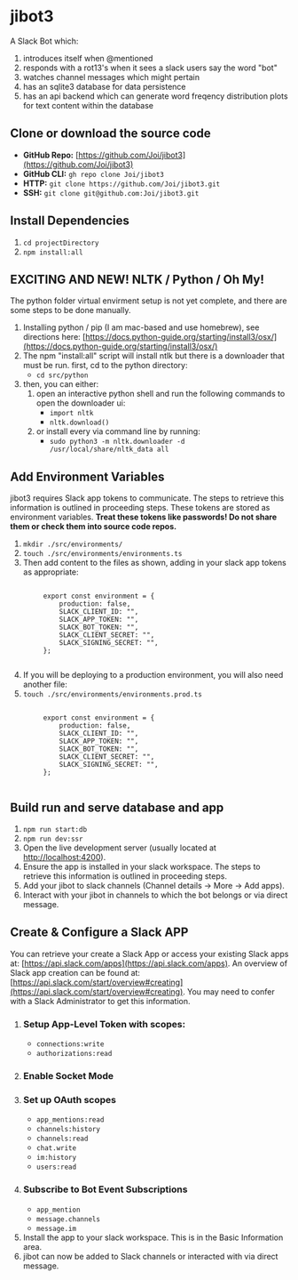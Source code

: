 # jibot3

A Slack Bot which:
1. introduces itself when @mentioned
1. responds with a rot13's when it sees a slack users say the word "bot"
1. watches channel messages which might pertain
1. has an sqlite3 database for data persistence
1. has an api backend which can generate word freqency distribution plots for text content within the database

## Clone or download the source code

* **GitHub Repo:** [https://github.com/Joi/jibot3](https://github.com/Joi/jibot3)
* **GitHub CLI:** `gh repo clone Joi/jibot3`
* **HTTP:** `git clone https://github.com/Joi/jibot3.git`
* **SSH:** `git clone git@github.com:Joi/jibot3.git`

## Install Dependencies
1. `cd projectDirectory`
1. `npm install:all`

## EXCITING AND NEW! NLTK / Python / Oh My!
The python folder virtual envirment setup is not yet complete, and there are some steps to be done manually.
1. Installing python / pip (I am mac-based and use homebrew), see directions here: [https://docs.python-guide.org/starting/install3/osx/](https://docs.python-guide.org/starting/install3/osx/)
1. The npm "install:all" script will install ntlk but there is a downloader that must be run. first, cd to the python directory:
	* `cd src/python`
1. then, you can either:
	1. open an interactive python shell and run the following commands to open the downloader ui:
		* `import nltk`
		* `nltk.download()`
	1. or install every via command line by running:
		* `sudo python3 -m nltk.downloader -d /usr/local/share/nltk_data all`

## Add Environment Variables

jibot3 requires Slack app tokens to communicate. The steps to retrieve this information is outlined in proceeding steps. These tokens are stored as environment variables. **Treat these tokens like passwords! Do not share them or check them into source code repos.**

1. `mkdir ./src/environments/`
1. `touch ./src/environments/environments.ts`
1. Then add content to the files as shown, adding in your slack app tokens as appropriate:
	<pre><code>
		export const environment = {
			production: false,
			SLACK_CLIENT_ID: "",
			SLACK_APP_TOKEN: "",
			SLACK_BOT_TOKEN: "",
			SLACK_CLIENT_SECRET: "",
			SLACK_SIGNING_SECRET: "",
		};
	</code></pre>
1. If you will be deploying to a production environment, you will also need another file:
1. `touch ./src/environments/environments.prod.ts`
	<pre><code>
		export const environment = {
			production: false,
			SLACK_CLIENT_ID: "",
			SLACK_APP_TOKEN: "",
			SLACK_BOT_TOKEN: "",
			SLACK_CLIENT_SECRET: "",
			SLACK_SIGNING_SECRET: "",
		};
	</code></pre>

## Build run and serve database and app
1. `npm run start:db`
1. `npm run dev:ssr`
1. Open the live development server (usually located at [http://localhost:4200](http://localhost:4200)).
1. Ensure the app is installed in your slack workspace.  The steps to retrieve this information is outlined in proceeding steps.
1. Add your jibot to slack channels (Channel details -> More -> Add apps).
1. Interact with your jibot in channels to which the bot belongs or via direct message.

## Create & Configure a Slack APP

You can retrieve your create a Slack App or access your existing Slack apps at: [https://api.slack.com/apps](https://api.slack.com/apps). An overview of Slack app creation can be found at: [https://api.slack.com/start/overview#creating](https://api.slack.com/start/overview#creating). You may need to confer with a Slack Administrator to get this information.

1. ### Setup App-Level Token with scopes:
	* `connections:write`
	* `authorizations:read`
1. ### Enable Socket Mode
1. ### Set up OAuth scopes
	* `app_mentions:read`
	* `channels:history`
	* `channels:read`
	* `chat.write`
	* `im:history`
	* `users:read`
1. ### Subscribe to Bot Event Subscriptions
	* `app_mention`
	* `message.channels`
	* `message.im`
1. Install the app to your slack workspace. This is in the Basic Information area.
1. jibot can now be added to Slack channels or interacted with via direct message.